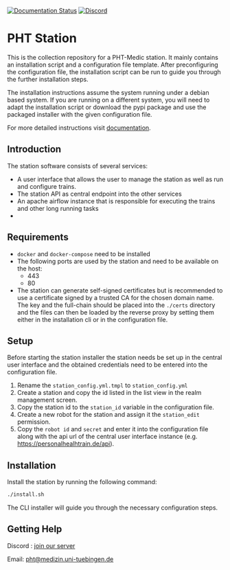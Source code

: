 [![Documentation Status](https://readthedocs.org/projects/ansicolortags/badge/?version=latest)](https://pht-medic.github.io/documentation/)
[![Discord](https://badgen.net/badge/icon/discord?icon=discord&label)](https://discord.gg/ztdAPzWQ8j)

# PHT Station

This is the collection repository for a PHT-Medic station. It mainly contains an installation script and a configuration
file template. After preconfiguring the configuration file, the installation script can be run to guide you through the further installation steps.

The installation instructions assume the system running under a debian based system. If you are running on a different system, you will need to adapt the installation script or
download the pypi package and use the packaged installer with the given configuration file.

For more detailed instructions visit [documentation](https://pht-medic.github.io/documentation/).


## Introduction
The station software consists of several services:
* A user interface that allows the user to manage the station as well as run and configure trains.
* The station API as central endpoint into the other services
* An apache airflow instance that is responsible for executing the trains and other long running tasks
* 

## Requirements

* `docker` and `docker-compose` need to be installed
* The following ports are used by the station and need to be available on the host:
    - 443
    - 80
* The station can generate self-signed certificates but is recommended to use a certificate signed by a trusted CA for the chosen
domain name. The key and the full-chain should be placed into the `./certs` directory and the files can then be loaded by 
the reverse proxy by setting them either in the installation cli or in the configuration file.

## Setup
Before starting the station installer the station needs be set up in the central user interface and the obtained 
credentials need to be entered into the configuration file.

1. Rename the `station_config.yml.tmpl` to `station_config.yml`
2. Create a station and copy the id listed in the list view in the realm management screen.
3. Copy the station id to the `station_id` variable in the configuration file.
4. Create a new robot for the station and assign it the `station_edit` permission.
5. Copy the `robot id` and `secret` and enter it into the configuration file along with the api url of the central user interface instance (e.g. https://personalhealhtrain.de/api).

## Installation

Install the station by running the following command:
```bash
./install.sh
```
The CLI installer will guide you through the necessary configuration steps.

## Getting Help
Discord : [join our server](https://discord.gg/ztdAPzWQ8j)

Email: pht@medizin.uni-tuebingen.de





